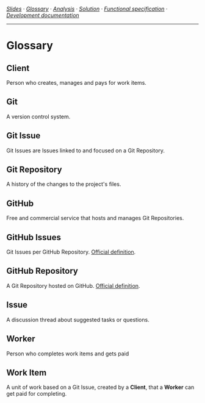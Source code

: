 <!-- navigation -->
*[Slides](https://docs.google.com/presentation/d/1o5J6twJ9vyvXOYP_qyf5fXrTT5rfl9VULBgo7Pq-gz4/edit#slide=id.p) ·
  [Glossary](glossary.md) ·
  [Analysis](analysis.md) ·
  [Solution](solution.md) ·
  [Functional specification](specification.md) ·
  [Development documentation](development.md)*
  
---

<!-- /navigation -->

# Glossary

## Client

Person who creates, manages and pays for work items.

## Git

A version control system.

## Git Issue

Git Issues are Issues linked to and focused on a Git Repository.

## Git Repository

A history of the changes to the project's files.

## GitHub

Free and commercial service that hosts and manages Git Repositories. 

## GitHub Issues

Git Issues per GitHub Repository. [Official definition](https://help.github.com/articles/github-glossary/#issue).
 
## GitHub Repository

A Git Repository hosted on GitHub. [Official definition](https://help.github.com/articles/github-glossary/#repository).

## Issue

A discussion thread about suggested tasks or questions.

## Worker

Person who completes work items and gets paid

## Work Item

A unit of work based on a Git Issue, created by a **Client**, that a **Worker** can get paid for completing.
